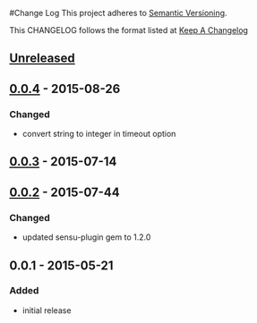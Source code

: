 #Change Log
This project adheres to [Semantic Versioning](http://semver.org/).

This CHANGELOG follows the format listed at [Keep A Changelog](http://keepachangelog.com/)

## [Unreleased]

## [0.0.4] - 2015-08-26
### Changed
- convert string to integer in timeout option

## [0.0.3] - 2015-07-14

## [0.0.2] - 2015-07-44
### Changed
- updated sensu-plugin gem to 1.2.0

## 0.0.1 - 2015-05-21
### Added
- initial release

[Unreleased]: https://github.com/sensu-plugins/sensu-plugins-pingdom/compare/0.0.4...HEAD
[0.0.4]: https://github.com/sensu-plugins/sensu-plugins-pingdom/compare/0.0.3...0.0.4
[0.0.3]: https://github.com/sensu-plugins/sensu-plugins-pingdom/compare/0.0.2...0.0.3
[0.0.2]: https://github.com/sensu-plugins/sensu-plugins-pingdom/compare/0.0.1...0.0.2
